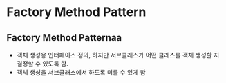 # Factory Method Pattern

## Factory Method Patternaa
- 객체 생성용 인터페이스 정의, 하지만 서브클래스가 어떤 클래스를 객채 생성할 지 결정할 수 있도록 함.  
- 객체 생성을 서브클래스에서 하도록 미룰 수 있게 함
  
